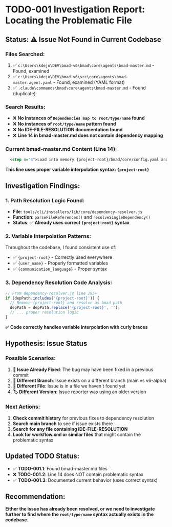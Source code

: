# TODO-001 Investigation Report: Locating the Problematic File

## Status: ⚠️ Issue Not Found in Current Codebase

### Files Searched:

1. ✅ `c:\Users\kdejo\DEV\bmad-v6\bmad\core\agents\bmad-master.md` - Found, examined
2. ✅ `c:\Users\kdejo\DEV\bmad-v6\src\core\agents\bmad-master.agent.yaml` - Found, examined (YAML format)
3. ✅ `.claude\commands\bmad\core\agents\bmad-master.md` - Found (duplicate)

### Search Results:

- ❌ **No instances of `Dependencies map to root/type/name` found**
- ❌ **No instances of `root/type/name` pattern found**
- ❌ **No IDE-FILE-RESOLUTION documentation found**
- ❌ **Line 14 in bmad-master.md does not contain dependency mapping**

### Current bmad-master.md Content (Line 14):

```xml
  <step n="4">Load into memory {project-root}/bmad/core/config.yaml and set variable project_name, output_folder, user_name, communication_language</step>
```

**This line uses proper variable interpolation syntax: `{project-root}`**

## Investigation Findings:

### 1. Path Resolution Logic Found:

- **File**: `tools/cli/installers/lib/core/dependency-resolver.js`
- **Function**: `parseFileReferences()` and `resolveSingleDependency()`
- **Status**: ✅ **Already uses correct `{project-root}` syntax**

### 2. Variable Interpolation Patterns:

Throughout the codebase, I found consistent use of:

- ✅ `{project-root}` - Correctly used everywhere
- ✅ `{user_name}` - Properly formatted variables
- ✅ `{communication_language}` - Proper syntax

### 3. Dependency Resolution Code Analysis:

```javascript
// From dependency-resolver.js line 295+
if (depPath.includes('{project-root}')) {
  // Remove {project-root} and resolve as bmad path
  depPath = depPath.replace('{project-root}', '');
  // ... proper resolution logic
}
```

**✅ Code correctly handles variable interpolation with curly braces**

## Hypothesis: Issue Status

### Possible Scenarios:

1. **🎯 Issue Already Fixed**: The bug may have been fixed in a previous commit
2. **🔄 Different Branch**: Issue exists on a different branch (main vs v6-alpha)
3. **📁 Different File**: Issue is in a file we haven't found yet
4. **🏷️ Different Version**: Issue reporter was using an older version

### Next Actions:

1. **Check commit history** for previous fixes to dependency resolution
2. **Search main branch** to see if issue exists there
3. **Search for any file containing IDE-FILE-RESOLUTION**
4. **Look for workflow.xml or similar files** that might contain the problematic syntax

## Updated TODO Status:

- ✅ **TODO-001.1**: Found bmad-master.md files
- ❌ **TODO-001.2**: Line 14 does NOT contain problematic syntax
- ✅ **TODO-001.3**: Documented current behavior (uses correct syntax)

## Recommendation:

**Either the issue has already been resolved, or we need to investigate further to find where the `root/type/name` syntax actually exists in the codebase.**
